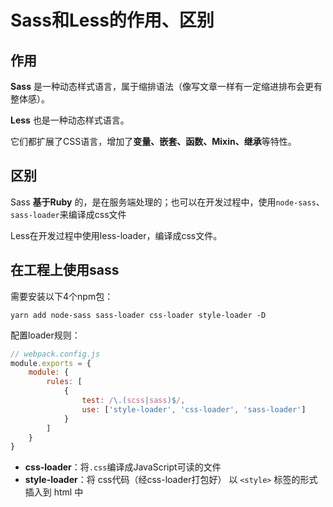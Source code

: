 # Sass和Less的作用、区别

## 作用
**Sass** 是一种动态样式语言，属于缩排语法（像写文章一样有一定缩进排布会更有整体感）。

**Less** 也是一种动态样式语言。

它们都扩展了CSS语言，增加了**变量、嵌套、函数、Mixin、继承**等特性。


## 区别
Sass **基于Ruby** 的，是在服务端处理的；也可以在开发过程中，使用`node-sass`、`sass-loader`来编译成css文件

Less在开发过程中使用less-loader，编译成css文件。


## 在工程上使用sass
需要安装以下4个npm包：
```
yarn add node-sass sass-loader css-loader style-loader -D
```

配置loader规则：
```js
// webpack.config.js
module.exports = {
    module: {
        rules: [
            {
                test: /\.(scss|sass)$/,
                use: ['style-loader', 'css-loader', 'sass-loader']
            }
        ]
    }
}
```

- **css-loader**：将`.css`编译成JavaScript可读的文件
- **style-loader**：将 css代码（经css-loader打包好） 以 `<style>` 标签的形式 插入到 html 中
